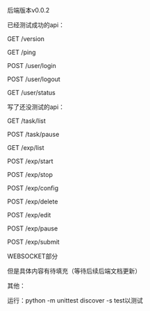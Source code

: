后端版本v0.0.2

已经测试成功的api：

GET /version

GET /ping

POST /user/login

POST /user/logout

GET /user/status

写了还没测试的api：

GET /task/list

POST /task/pause

GET /exp/list

POST /exp/start

POST /exp/stop

POST /exp/config

POST /exp/delete

POST /exp/edit

POST /exp/pause

POST /exp/submit

WEBSOCKET部分

但是具体内容有待填充（等待后续后端文档更新）

其他：

运行：python -m unittest discover -s test以测试
